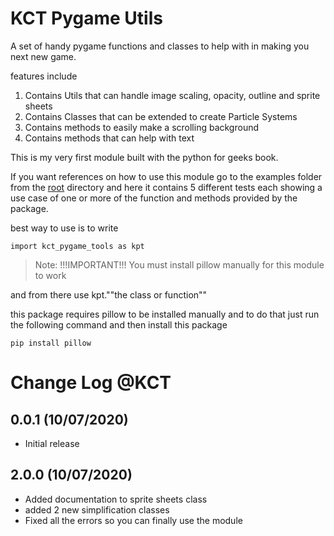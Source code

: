 # KCT Pygame Utils

A set of handy pygame functions and classes to help with in making you next new game.

features include

1. Contains Utils that can handle image scaling, opacity, outline and sprite sheets
2. Contains Classes that can be extended to create Particle Systems
3. Contains methods to easily make a scrolling background
4. Contains methods that can help with text

This is my very first module built with the python for geeks book.

If you want references on how to use this module go to the examples folder from the [root](https://github.com/KidCoderT/my_first_package) directory and here it contains 5 different tests each showing a use case of one or more of the function and methods provided by the package.

best way to use is to write

```
import kct_pygame_tools as kpt
```

> Note: !!!IMPORTANT!!! You must install pillow manually for this module to work

and from there use kpt.""the class or function""

this package requires pillow to be installed manually and to do that just run the following command and then install this package

```
pip install pillow
```

# Change Log @KCT

## 0.0.1 (10/07/2020)

- Initial release

## 2.0.0 (10/07/2020)

- Added documentation to sprite sheets class
- added 2 new simplification classes
- Fixed all the errors so you can finally use the module
